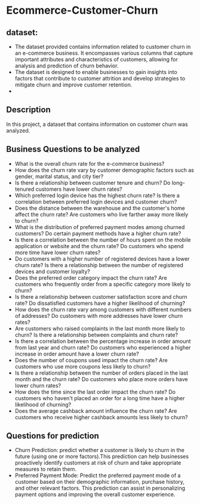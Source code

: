 # Ecommerce-Customer-Churn
## dataset:
- The dataset provided contains information related to customer churn in an e-commerce business. It encompasses various columns that capture important attributes and characteristics of customers, allowing for analysis and prediction of churn behavior.
- The dataset is designed to enable businesses to gain insights into factors that contribute to customer attrition and develop strategies to mitigate churn and improve customer retention.
- 
## Description
In this project, a dataset that contains information on customer churn was analyzed.

## Business Questions to be analyzed
- What is the overall churn rate for the e-commerce business?
- How does the churn rate vary by customer demographic factors such as gender, marital status, and city tier?
- Is there a relationship between customer tenure and churn? Do long-tenured customers have lower churn rates?
- Which preferred login device has the highest churn rate? Is there a correlation between preferred login devices and customer churn?
- Does the distance between the warehouse and the customer's home affect the churn rate? Are customers who live farther away more likely to churn?
- What is the distribution of preferred payment modes among churned customers? Do certain payment methods have a higher churn rate?
- Is there a correlation between the number of hours spent on the mobile application or website and the churn rate? Do customers who spend more time have lower churn rates?
- Do customers with a higher number of registered devices have a lower churn rate? Is there a relationship between the number of registered devices and customer loyalty?
- Does the preferred order category impact the churn rate? Are customers who frequently order from a specific category more likely to churn?
- Is there a relationship between customer satisfaction score and churn rate? Do dissatisfied customers have a higher likelihood of churning?
- How does the churn rate vary among customers with different numbers of addresses? Do customers with more addresses have lower churn rates?
- Are customers who raised complaints in the last month more likely to churn? Is there a relationship between complaints and churn rate?
- Is there a correlation between the percentage increase in order amount from last year and churn rate? Do customers who experienced a higher increase in order amount have a lower churn rate?
- Does the number of coupons used impact the churn rate? Are customers who use more coupons less likely to churn?
- Is there a relationship between the number of orders placed in the last month and the churn rate? Do customers who place more orders have lower churn rates?
- How does the time since the last order impact the churn rate? Do customers who haven't placed an order for a long time have a higher likelihood of churning?
- Does the average cashback amount influence the churn rate? Are customers who receive higher cashback amounts less likely to churn?

## Questions for prediction
- Churn Prediction: predict whether a customer is likely to churn in the future (using one or more factors).This prediction can help businesses proactively identify customers at risk of churn and take appropriate measures to retain them.
- Preferred Payment Mode: Predict the preferred payment mode of a customer based on their demographic information, purchase history, and other relevant factors. This prediction can assist in personalizing payment options and improving the overall customer experience.

















